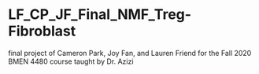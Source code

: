 # LF_CP_JF_Final_NMF_Treg-Fibroblast
final project of Cameron Park, Joy Fan, and Lauren Friend for the Fall 2020 BMEN 4480 course taught by Dr. Azizi
